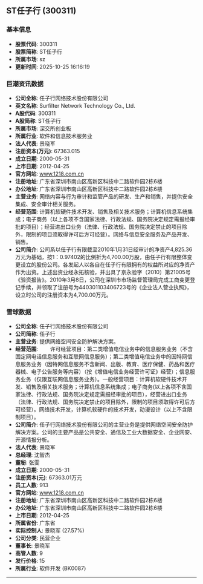 ## ST任子行 (300311)

### 基本信息

- **股票代码**: 300311
- **股票简称**: ST任子行
- **所属市场**: sz
- **更新时间**: 2025-10-25 16:16:19

### 巨潮资讯数据

- **公司全称**: 任子行网络技术股份有限公司
- **英文名称**: Surfilter Network Technology Co., Ltd.
- **A股代码**: 300311
- **A股简称**: ST任子行
- **所属市场**: 深交所创业板
- **所属行业**: 软件和信息技术服务业
- **法人代表**: 景晓军
- **注册资本(万元)**: 67363.015
- **成立日期**: 2000-05-31
- **上市日期**: 2012-04-25
- **官方网站**: www.1218.com.cn
- **注册地址**: 广东省深圳市南山区高新区科技中二路软件园2栋6楼
- **办公地址**: 广东省深圳市南山区高新区科技中二路软件园2栋6楼
- **主营业务**: 网络内容与行为审计和监管产品的研发、生产和销售，并提供安全集成、安全审计相关服务。
- **经营范围**: 计算机软硬件技术开发、销售及相关技术服务；计算机信息系统集成；电子商务（以上各项不含国家法律、行政法规、国务院决定规定需报经审批的项目）；经营进出口业务（法律、行政法规、国务院决定禁止的项目除外，限制的项目须取得许可后方可经营）。网络与信息安全服务及产品开发、销售。
- **公司简介**: 公司系以任子行有限截至2010年1月31日经审计的净资产4,825.36万元为基础，按1：0.97402的比例折为4,700.00万股，由任子行有限整体变更设立的股份公司。各发起人以各自在任子行有限拥有的权益所对应的净资产作为出资。上述出资业经永拓核验，并出具了京永验字（2010）第21005号《验资报告》。2010年3月8日，公司在深圳市市场监督管理局完成工商变更登记手续，并领取了注册号为440301103406723号的《企业法人营业执照》，设立时公司的注册资本为4,700.00万元。

### 雪球数据

- **公司全称**: 任子行网络技术股份有限公司
- **公司简称**: 任子行
- **主营业务**: 提供网络空间安全防护解决方案。
- **经营范围**: 　　许可经营项目：第二类增值电信业务中的信息服务业务（不含固定网电话信息服务和互联网信息服务）；第二类增值电信业务中的因特网信息服务业务（因特网信息服务不含新闻、出版、教育、医疗保健、药品和医疗器械、电子公告服务等内容）（按《增值电信业务经营许可证》经营）；信息服务业务（仅限互联网信息服务业务）。一般经营项目：计算机软硬件技术开发、销售及相关技术服务；计算机信息系统集成；电子商务(以上各项不含国家法律、行政法规、国务院决定规定需报经审批的项目），经营进出口业务（法律、行政法规、国务院决定禁止的项目除外，限制的项目须取得许可后方可经营）。网络技术开发，计算机软硬件的技术开发，动漫设计（以上不含限制项目）。
- **公司简介**: 任子行网络技术股份有限公司的主营业务是提供网络空间安全防护解决方案。公司的主要产品是公共安全、通信及工业大数据安全、企业网安、开源情报分析。
- **法人代表**: 景晓军
- **总经理**: 沈智杰
- **董秘**: 张雯
- **成立日期**: 2000-05-31
- **注册资本(元)**: 67363.01万元
- **员工人数**: 913
- **官方网站**: www.1218.com.cn
- **注册地址**: 广东省深圳市南山区高新区科技中二路软件园2栋6楼
- **办公地址**: 广东省深圳市南山区高新区科技中二路软件园2栋6楼
- **上市日期**: 2012-04-25
- **所属省份**: 广东省
- **实际控制人**: 景晓军 (27.57%)
- **公司分类**: 民营企业
- **董事长**: 景晓军
- **高管人数**: 9
- **发行价格**: 15
- **所属行业**: 软件开发 (BK0087)

---